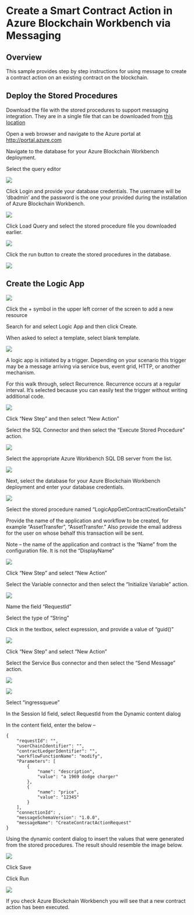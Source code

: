 Create a Smart Contract Action in Azure Blockchain Workbench via Messaging 
========================================================================

Overview
--------

This sample provides step by step instructions for using message to create a
contract action on an existing contract on the blockchain.

Deploy the Stored Procedures
----------------------------

Download the file with the stored procedures to support messaging integration.
They are in a single file that can be downloaded from [this location](https://github.com/Azure-Samples/blockchain/blob/master/blockchain-workbench/messaging-integration-samples/SQL/LogicAppStoredProcedures.sql)

Open a web browser and navigate to the Azure portal at
<http://portal.azure.com>

Navigate to the database for your Azure Blockchain Workbench deployment.

Select the query editor

![](media/0bea9bd62adadaef87c5e913eb72edb4.png)

Click Login and provide your database credentials. The username will be
‘dbadmin’ and the password is the one your provided during the installation of
Azure Blockchain Workbench.

![](media/7ad55e3793ecb76b2e3a55b5306feacc.png)

Click Load Query and select the stored procedure file you downloaded earlier.

![](media/09ada66b5aca0afc98253d42ba3791aa.png)

Click the run button to create the stored procedures in the database.

![](media/fe516699cba1eded2a122f4d45563d98.png)

Create the Logic App
--------------------

![](media/82ed233953daa1bf6971180cfd1c3379.png)

Click the + symbol in the upper left corner of the screen to add a new resource

Search for and select Logic App and then click Create.

When asked to select a template, select blank template.

![](media/7f9bfaaebcf5a38fa305e958b5bbb538.png)

A logic app is initiated by a trigger. Depending on your scenario this trigger
may be a message arriving via service bus, event grid, HTTP, or another
mechanism.

For this walk through, select Recurrence. Recurrence occurs at a regular
interval. It’s selected because you can easily test the trigger without writing
additional code.

![](media/e9eb985cbf4ef55ff95c1675f184cf15.png)

Click “New Step” and then select “New Action”

Select the SQL Connector and then select the “Execute Stored Procedure” action.

![](media/86d9cff5ef3e8f9a6b135777522e4dcb.png)

Select the appropriate Azure Workbench SQL DB server from the list.

![](media/964e7c061e4bfe77f60646f35ed52760.png)

Next, select the database for your Azure Blockchain Workbench deployment and
enter your database credentials.

![](media/f2d6160b0808057be9009f2dcb095d9f.png)

Select the stored procedure named “LogicAppGetContractCreationDetails”

Provide the name of the application and workflow to be created, for example
“AssetTransfer”, “AssetTransfer.” Also provide the email address for the user on
whose behalf this transaction will be sent.

Note – the name of the application and contract is the “Name” from the
configuration file. It is not the “DisplayName”

![](media/ef7bc4d025f9bfa747b75123cac778f1.png)

Click “New Step” and select “New Action”

Select the Variable connector and then select the “Initialize Variable” action.

![](media/8de7e521679a4e6e0d3009c657a97066.png)

Name the field “RequestId”

Select the type of “String”

Click in the textbox, select expression, and provide a value of “guid()”

![](media/4ca67ffb0e784381e78cbb8bda26cdc2.png)

Click “New Step” and select “New Action”

Select the Service Bus connector and then select the “Send Message” action.

![](media/420924cad452e61c78855ac8edc48102.png)

![](media/f4679f0e5391e5792fd4f790645c0f82.png)

Select “ingressqueue”

In the Session Id field, select RequestId from the Dynamic content dialog

In the content field, enter the below –

```
{
    "requestId": "",
    "userChainIdentifier": "",
    "contractLedgerIdentifier": "",
    "workflowFunctionName": "modify",
    "Parameters": [
        {
            "name": "description",
            "value": "a 1969 dodge charger"
        },
        {
            "name": "price",
            "value": "12345"
        }
    ],
    "connectionId": ,
    "messageSchemaVersion": "1.0.0",
    "messageName": "CreateContractActionRequest"
}
```

Using the dynamic content dialog to insert the values that were generated from
the stored procedures. The result should resemble the image below.

![](media/servicebus-createcontractaction.PNG)

Click Save

Click Run

![](media/70e528c75e320b794260fa6044709795.png)

If you check Azure Blockchain Workbench you will see that a new contract action has
been executed.
